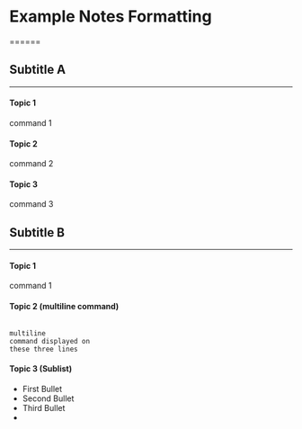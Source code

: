 # Example Notes Formatting
======

## Subtitle A
------
#### Topic 1
command 1
#### Topic 2
command 2
#### Topic 3
command 3

## Subtitle B
------
#### Topic 1
command 1
#### Topic 2 (multiline command)
```

multiline
command displayed on
these three lines
```
#### Topic 3 (Sublist)
+ First Bullet
+  Second Bullet
+  Third Bullet
+ 
